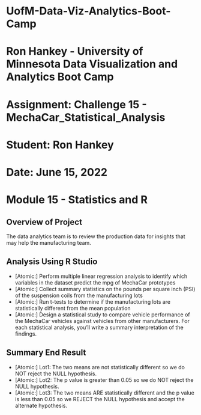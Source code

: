 # UofM-Data-Viz-Analytics-Boot-Camp
# Ron Hankey - University of Minnesota Data Visualization and Analytics Boot Camp
#                   Assignment: Challenge 15 - MechaCar_Statistical_Analysis
#                           Student: Ron Hankey
#                           Date: June 15, 2022

# Module 15 - Statistics and R

## Overview of Project
The data analytics team is to review the production data for insights that may help the manufacturing team.

## Analysis Using R Studio
* [Atomic:] Perform multiple linear regression analysis to identify which variables in the dataset predict the mpg of MechaCar prototypes
* [Atomic:] Collect summary statistics on the pounds per square inch (PSI) of the suspension coils from the manufacturing lots
* [Atomic:] Run t-tests to determine if the manufacturing lots are statistically different from the mean population
* [Atomic:] Design a statistical study to compare vehicle performance of the MechaCar vehicles against vehicles from other manufacturers. For each statistical analysis, you’ll write a summary interpretation of the findings.

## Summary  End Result
* [Atomic:] Lot1: The two means are not statistically different so we do NOT reject the NULL hypothesis.
* [Atomic:] Lot2: The p value is greater than 0.05 so we do NOT reject the NULL hypothesis.
* [Atomic:] Lot3: The two means ARE statistically different and the p value is less than 0.05 so we 
				  REJECT the NULL hypothesis and accept the alternate hypothesis. 